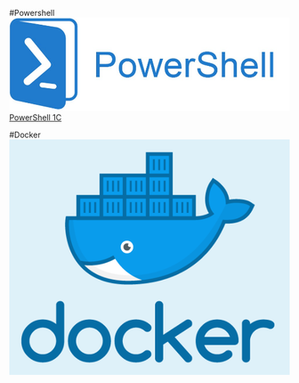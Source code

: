 #Powershell
<img class="imageLeft" src="/powershell.png" alt="Ed" />
<a target="_blank" rel="nofollow noopener" href="https://drive.google.com/file/d/1a4k2RGvYey9hG6K14USDIsvOKQ-9GC2H/view?usp=sharing">PowerShell 1C </a>

#Docker
<img class="imageLeft" src="/docker.png" alt="Ed" />
